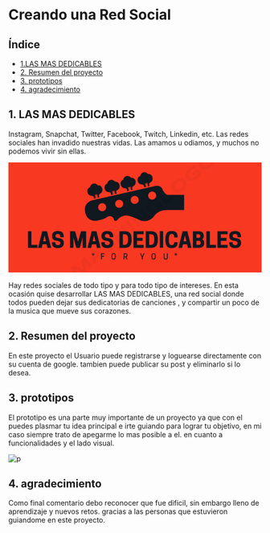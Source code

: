 # Creando una Red Social

## Índice

* [1.LAS MAS DEDICABLES](#1-LAS-MAS-DEDICABLES)
* [2. Resumen del proyecto](#2-resumen-del-proyecto)
* [3. prototipos](#3-prototipos)
* [4. agradecimiento](#4-agradecimiento)


## 1. LAS MAS DEDICABLES

Instagram, Snapchat, Twitter, Facebook, Twitch, Linkedin, etc. Las redes
sociales han invadido nuestras vidas. Las amamos u odiamos, y muchos no podemos
vivir sin ellas.

![d](src/imagenes/ddddd.png)

Hay redes sociales de todo tipo y para todo tipo de intereses. En esta ocasión quise desarrollar LAS MAS DEDICABLES, una red social donde  todos pueden dejar sus dedicatorias de canciones , y compartir un poco de la musica que mueve sus corazones.

## 2. Resumen del proyecto

En este proyecto el Usuario puede registrarse y loguearse directamente con su cuenta de google.
tambien puede publicar su post y eliminarlo si lo desea.



## 3. prototipos

El prototipo es una parte muy importante de un proyecto ya que con el puedes plasmar tu idea principal e irte guiando para lograr tu objetivo, en mi caso siempre trato de apegarme lo mas posible a el. en cuanto a funcionalidades y el lado visual.

![p](src/components/imagenes/prototipos.png)


## 4. agradecimiento
Como final comentario debo reconocer que fue dificil, sin embargo lleno de aprendizaje y nuevos retos. gracias a las personas que estuvieron guiandome en este proyecto.